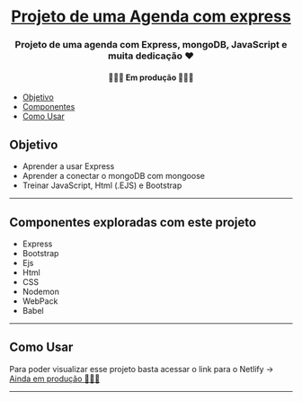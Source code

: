 <h1 align="center">
     <a href="#" alt="Projeto de uma Agenda com express"> Projeto de uma Agenda com express</a>
</h1>

<h3 align="center">
    Projeto de uma agenda com Express, mongoDB, JavaScript e muita dedicação ❤
</h3>

<p align="center">

</p>

<h4 align="center">
	👨🏽‍💻  Em produção  👨🏽‍💻
</h4>

<!--ts-->
   * [Objetivo](#objetivo)
   * [Componentes](#componentes)
   * [Como Usar](#como-usar)
<!--te-->

## Objetivo

* Aprender a usar Express
* Aprender a conectar o mongoDB com mongoose
* Treinar JavaScript, Html (.EJS) e Bootstrap

---

## Componentes exploradas com este projeto
* Express
* Bootstrap
* Ejs
* Html
* CSS
* Nodemon
* WebPack
* Babel
---


## Como Usar

Para poder visualizar esse projeto basta acessar o link para o Netlify -> <a href="#">Ainda em produção 👨🏽‍💻</a>

---
